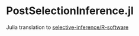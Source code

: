# PostSelectionInference.jl
Julia translation to [selective-inference/R-software](https://github.com/selective-inference/R-software)
